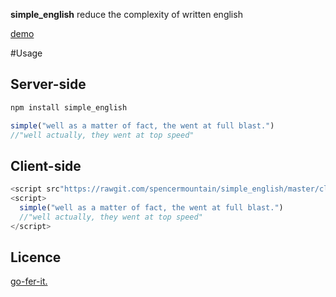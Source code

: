 **simple_english**
reduce the complexity of written english

[demo](https://rawgit.com/spencermountain/simple_english/master/client_side/index.html)

#Usage
## Server-side
```bash
npm install simple_english
```
```javascript
simple("well as a matter of fact, the went at full blast.")
//"well actually, they went at top speed"
```

## Client-side
```javascript
<script src"https://rawgit.com/spencermountain/simple_english/master/client_side/simple.min.js"</script>
<script>
  simple("well as a matter of fact, the went at full blast.")
  //"well actually, they went at top speed"
</script>
```


## Licence
[go-fer-it.](http://www.wtfpl.net/txt/copying/)